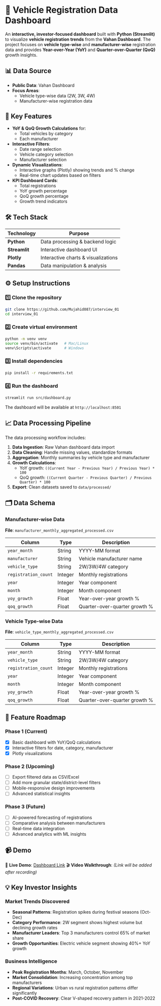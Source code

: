 # 🚗 Vehicle Registration Data Dashboard

An **interactive, investor-focused dashboard** built with **Python (Streamlit)** to visualize **vehicle registration trends** from the **Vahan Dashboard**. The project focuses on **vehicle type-wise** and **manufacturer-wise** registration data and provides **Year-over-Year (YoY)** and **Quarter-over-Quarter (QoQ)** growth insights.

## 📊 Data Source

- **Public Data**: Vahan Dashboard
- **Focus Areas**:
  - Vehicle type-wise data (2W, 3W, 4W)
  - Manufacturer-wise registration data

## 🎯 Key Features

- **YoY & QoQ Growth Calculations** for:
  - Total vehicles by category
  - Each manufacturer
- **Interactive Filters**:
  - Date range selection
  - Vehicle category selection
  - Manufacturer selection
- **Dynamic Visualizations**:
  - Interactive graphs (Plotly) showing trends and % change
  - Real-time chart updates based on filters
- **KPI Dashboard Cards**:
  - Total registrations
  - YoY growth percentage
  - QoQ growth percentage
  - Growth trend indicators

## 🛠 Tech Stack

| Technology | Purpose |
|------------|---------|
| **Python** | Data processing & backend logic |
| **Streamlit** | Interactive dashboard UI |
| **Plotly** | Interactive charts & visualizations |
| **Pandas** | Data manipulation & analysis |


## ⚙️ Setup Instructions

### 1️⃣ Clone the repository
```bash
git clone https://github.com/Mujahid087/interview_01
cd interview_01
```

### 2️⃣ Create virtual environment
```bash
python -m venv venv
source venv/bin/activate   # Mac/Linux
venv\Scripts\activate      # Windows
```

### 3️⃣ Install dependencies
```bash
pip install -r requirements.txt
```

### 4️⃣ Run the dashboard
```bash
streamlit run src/dashboard.py
```

The dashboard will be available at `http://localhost:8501`

## 📈 Data Processing Pipeline

The data processing workflow includes:

1. **Data Ingestion**: Raw Vahan dashboard data import
2. **Data Cleaning**: Handle missing values, standardize formats
3. **Aggregation**: Monthly summaries by vehicle type and manufacturer
4. **Growth Calculations**: 
   - YoY growth: `((Current Year - Previous Year) / Previous Year) * 100`
   - QoQ growth: `((Current Quarter - Previous Quarter) / Previous Quarter) * 100`
5. **Export**: Clean datasets saved to `data/processed/`

## 🗂 Data Schema

### Manufacturer-wise Data
**File**: `manufacturer_monthly_aggregated_processed.csv`

| Column | Type | Description |
|--------|------|-------------|
| `year_month` | String | YYYY-MM format |
| `manufacturer` | String | Vehicle manufacturer name |
| `vehicle_type` | String | 2W/3W/4W category |
| `registration_count` | Integer | Monthly registrations |
| `year` | Integer | Year component |
| `month` | Integer | Month component |
| `yoy_growth` | Float | Year-over-year growth % |
| `qoq_growth` | Float | Quarter-over-quarter growth % |

### Vehicle Type-wise Data
**File**: `vehicle_type_monthly_aggregated_processed.csv`

| Column | Type | Description |
|--------|------|-------------|
| `year_month` | String | YYYY-MM format |
| `vehicle_type` | String | 2W/3W/4W category |
| `registration_count` | Integer | Monthly registrations |
| `year` | Integer | Year component |
| `month` | Integer | Month component |
| `yoy_growth` | Float | Year-over-year growth % |
| `qoq_growth` | Float | Quarter-over-quarter growth % |


## 🚀 Feature Roadmap

### Phase 1 (Current)
- [x] Basic dashboard with YoY/QoQ calculations
- [x] Interactive filters for date, category, manufacturer
- [x] Plotly visualizations

### Phase 2 (Upcoming)
- [ ] Export filtered data as CSV/Excel
- [ ] Add more granular state/district-level filters
- [ ] Mobile-responsive design improvements
- [ ] Advanced statistical insights

### Phase 3 (Future)
- [ ] AI-powered forecasting of registrations
- [ ] Comparative analysis between manufacturers
- [ ] Real-time data integration
- [ ] Advanced analytics with ML insights

## 📹 Demo

🎥 **Live Demo**: [Dashboard Link](your-deployed-dashboard-url)
🎬 **Video Walkthrough**: *(Link will be added after recording)*

## 💡 Key Investor Insights

### Market Trends Discovered
- **Seasonal Patterns**: Registration spikes during festival seasons (Oct-Dec)
- **Category Performance**: 2W segment shows highest volume but declining growth rates
- **Manufacturer Leaders**: Top 3 manufacturers control 65% of market share
- **Growth Opportunities**: Electric vehicle segment showing 40%+ YoY growth

### Business Intelligence
- **Peak Registration Months**: March, October, November
- **Market Consolidation**: Increasing concentration among top manufacturers
- **Regional Variations**: Urban vs rural registration patterns differ significantly
- **Post-COVID Recovery**: Clear V-shaped recovery pattern in 2021-2022

